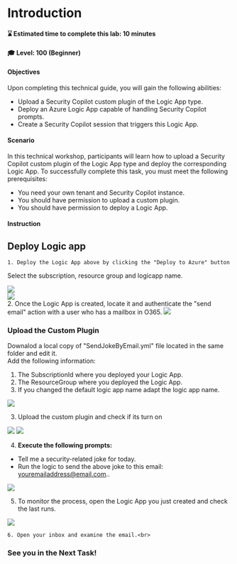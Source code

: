 # Introduction

#### ⌛ Estimated time to complete this lab: 10 minutes
#### 🎓 Level: 100 (Beginner)

#### Objectives

Upon completing this technical guide, you will gain the following abilities:<br>

* Upload a Security Copilot custom plugin of the Logic App type.<br>
* Deploy an Azure Logic App capable of handling Security Copilot prompts.<br>
* Create a Security Copilot session that triggers this Logic App.<br>

#### Scenario
In this technical workshop, participants will learn how to upload a Security Copilot custom plugin of the Logic App type and deploy the corresponding Logic App. To successfully complete this task, you must meet the following prerequisites:<br>

* You need your own tenant and Security Copilot instance.<br>
* You should have permission to upload a custom plugin.<br>
* You should have permission to deploy a Logic App.<br>


####  Instruction

## Deploy Logic app 

	1. Deploy the Logic App above by clicking the "Deploy to Azure" button

Select the subscription, resource group and logicapp name.

<a href="https://portal.azure.com/#create/Microsoft.Template/uri/https%3A%2F%2Fraw.githubusercontent.com%2FYaniv-Shasha%2FSecurityCopilot%2Fmain%2FWorkshop%2FCustom_Plugin%2FTask01_Send_jokeByemail%2FWorkshop01-sendJokeByemail%2Fazuredeploy.json" target="_blank">
    <img src="https://aka.ms/deploytoazurebutton"/>
</a>
<br>

<img src="https://github.com/Yaniv-Shasha/SecurityCopilot/blob/9859a2c50eec7150aec74fee8ab85c91611d099c/Workshop/Custom_Plugin/Task01_Send_jokeByemail/Images/deploy_logic_app.jpg"/>

<br>
	2. Once the Logic App is created, locate it and authenticate the "send email" action with a user who has a mailbox in O365.

<img src="https://github.com/Yaniv-Shasha/SecurityCopilot/blob/32db9c9a0a69d4bafeefb0e92aea4b540572adaa/Workshop/Custom_Plugin/Task01_Send_jokeByemail/Images/auth_logicapp.jpg"/>

    

### Upload the Custom Plugin 

Downalod a local copy of "SendJokeByEmail.yml" file located in the same folder and edit it.<br>
Add the following information:

1. The SubscriptionId where you deployed your Logic App.
2. The ResourceGroup where you deployed the Logic App.
2. If you changed the default logic app name adapt the logic app name.

<img src="https://github.com/Yaniv-Shasha/SecurityCopilot/blob/2100cbf8cdd70735495ad5c869746bf02be144dc/Workshop/Custom_Plugin/Task01_Send_jokeByemail/Images/yaml_subid.jpg"/>

3. Upload the custom plugin and check if its turn on

<img src="https://github.com/Yaniv-Shasha/SecurityCopilot/blob/cfcd1baf606277478b7512be8bf3e43c7074f870/Workshop/Custom_Plugin/Task01_Send_jokeByemail/Images/upload_plugin.jpg"/>


<img src="https://github.com/Yaniv-Shasha/SecurityCopilot/blob/cfcd1baf606277478b7512be8bf3e43c7074f870/Workshop/Custom_Plugin/Task01_Send_jokeByemail/Images/check_if_plugin_isON.jpg"/>

4. **Execute the following prompts:**

* Tell me a security-related joke for today.<br>
* Run the logic to send the above joke to this email: <youremailaddress@email.com>..<br>

<img src="https://github.com/Yaniv-Shasha/SecurityCopilot/blob/5314df248009d620c560f0b4b0b8b1bb8444848b/Workshop/Custom_Plugin/Task01_Send_jokeByemail/Images/prompts.jpg"/>

5. To monitor the process, open the Logic App you just created and check the last runs.

<img src="https://github.com/Yaniv-Shasha/SecurityCopilot/blob/86e2ba5cab9da11622dfa5966aa86c1223b615d0/Workshop/Custom_Plugin/Task01_Send_jokeByemail/Images/run_history.jpg"/>

	6. Open your inbox and examine the email.<br>

###  See you in the Next Task!

